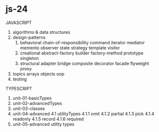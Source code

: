# js-24

JAVASCRIPT
1. algorithms & data structures
2. design-patterns
   1. behavioral
         chain-of-responsibility
         command 
         iterator
         mediator
         memento
         observer
         state
         strategy
         template
         visitor
   2. creational
         abstract-factory
         builder
         factory-method
         prototype
         singleton
   3. structural
         adapter
         bridge
         composite
         decorator
         facade
         flyweight
         proxy
3. topics
      arrays
      objects
      oop
4. testing


TYPESCRIPT
1. unit-01-basicTypes
2. unit-02-advancedTypes
3. unit-03-classes
4. unit-04-advanced
   4.1 utilityTypes
     4.1.1 omit
     4.1.2 partial
     4.1.3 pick
     4.1.4 readonly
     4.1.5 record
     4.1.6 required
5. unit-05-advanced utility types
